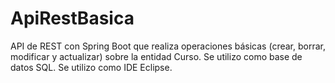# ApiRestBasica
API de REST con Spring Boot que realiza operaciones básicas (crear, borrar, modificar y actualizar) sobre la entidad Curso. Se utilizo como base de datos SQL. Se utilizo como IDE Eclipse.
